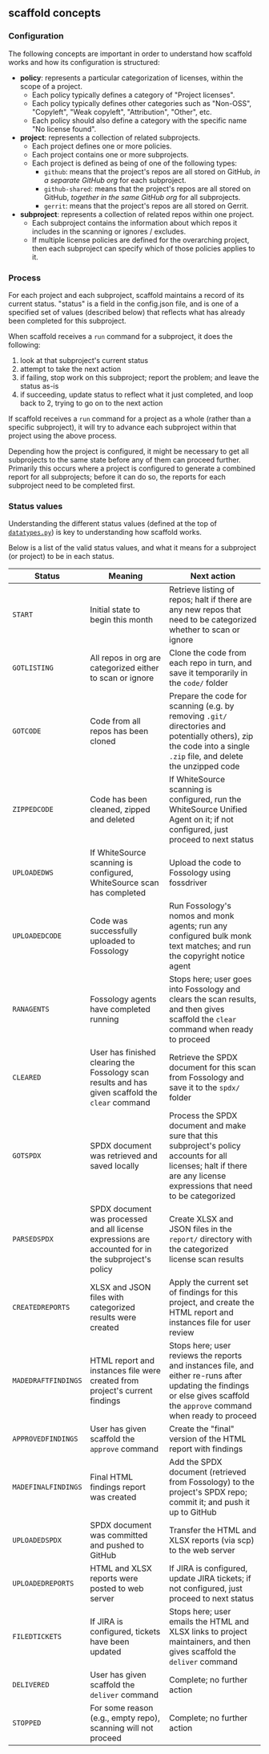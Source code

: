 ## scaffold concepts

### Configuration

The following concepts are important in order to understand how scaffold works and how its configuration is structured:

* **policy**: represents a particular categorization of licenses, within the scope of a project.
  * Each policy typically defines a category of "Project licenses".
  * Each policy typically defines other categories such as "Non-OSS", "Copyleft", "Weak copyleft", "Attribution", "Other", etc.
  * Each policy should also define a category with the specific name "No license found".
* **project**: represents a collection of related subprojects.
  * Each project defines one or more policies.
  * Each project contains one or more subprojects.
  * Each project is defined as being of one of the following types:
    * `github`: means that the project's repos are all stored on GitHub, _in a separate GitHub org_ for each subproject.
    * `github-shared`: means that the project's repos are all stored on GitHub, _together in the same GitHub org_ for all subprojects.
    * `gerrit`: means that the project's repos are all stored on Gerrit.
* **subproject**: represents a collection of related repos within one project.
  * Each subproject contains the information about which repos it includes in the scanning or ignores / excludes.
  * If multiple license policies are defined for the overarching project, then each subproject can specify which of those policies applies to it.

### Process

For each project and each subproject, scaffold maintains a record of its current status. "status" is a field in the config.json file, and is one of a specified set of values (described below) that reflects what has already been completed for this subproject.

When scaffold receives a `run` command for a subproject, it does the following:
1. look at that subproject's current status
2. attempt to take the next action
3. if failing, stop work on this subproject; report the problem; and leave the status as-is
4. if succeeding, update status to reflect what it just completed, and loop back to 2, trying to go on to the next action

If scaffold receives a `run` command for a project as a whole (rather than a specific subproject), it will try to advance each subproject within that project using the above process.

Depending how the project is configured, it might be necessary to get all subprojects to the same state before any of them can proceed further. Primarily this occurs where a project is configured to generate a combined report for all subprojects; before it can do so, the reports for each subproject need to be completed first.

### Status values

Understanding the different status values (defined at the top of [`datatypes.py`](../datatypes.py)) is key to understanding how scaffold works.

Below is a list of the valid status values, and what it means for a subproject (or project) to be in each status.

|Status | Meaning | Next action|
|-------|---------|------------|
|`START` | Initial state to begin this month | Retrieve listing of repos; halt if there are any new repos that need to be categorized whether to scan or ignore|
|`GOTLISTING` | All repos in org are categorized either to scan or ignore | Clone the code from each repo in turn, and save it temporarily in the `code/` folder|
|`GOTCODE` | Code from all repos has been cloned | Prepare the code for scanning (e.g. by removing `.git/` directories and potentially others), zip the code into a single `.zip` file, and delete the unzipped code|
|`ZIPPEDCODE` | Code has been cleaned, zipped and deleted | If WhiteSource scanning is configured, run the WhiteSource Unified Agent on it; if not configured, just proceed to next status|
|`UPLOADEDWS` | If WhiteSource scanning is configured, WhiteSource scan has completed | Upload the code to Fossology using fossdriver|
|`UPLOADEDCODE` | Code was successfully uploaded to Fossology | Run Fossology's nomos and monk agents; run any configured bulk monk text matches; and run the copyright notice agent|
|`RANAGENTS` | Fossology agents have completed running | Stops here; user goes into Fossology and clears the scan results, and then gives scaffold the `clear` command when ready to proceed|
|`CLEARED` | User has finished clearing the Fossology scan results and has given scaffold the `clear` command | Retrieve the SPDX document for this scan from Fossology and save it to the `spdx/` folder|
|`GOTSPDX` | SPDX document was retrieved and saved locally | Process the SPDX document and make sure that this subproject's policy accounts for all licenses; halt if there are any license expressions that need to be categorized|
|`PARSEDSPDX` | SPDX document was processed and all license expressions are accounted for in the subproject's policy | Create XLSX and JSON files in the `report/` directory with the categorized license scan results|
|`CREATEDREPORTS` | XLSX and JSON files with categorized results were created | Apply the current set of findings for this project, and create the HTML report and instances file for user review|
|`MADEDRAFTFINDINGS` | HTML report and instances file were created from project's current findings | Stops here; user reviews the reports and instances file, and either re-runs after updating the findings or else gives scaffold the `approve` command when ready to proceed|
|`APPROVEDFINDINGS` | User has given scaffold the `approve` command | Create the "final" version of the HTML report with findings|
|`MADEFINALFINDINGS` | Final HTML findings report was created | Add the SPDX document (retrieved from Fossology) to the project's SPDX repo; commit it; and push it up to GitHub|
|`UPLOADEDSPDX` | SPDX document was committed and pushed to GitHub | Transfer the HTML and XLSX reports (via scp) to the web server|
|`UPLOADEDREPORTS` | HTML and XLSX reports were posted to web server | If JIRA is configured, update JIRA tickets; if not configured, just proceed to next status|
|`FILEDTICKETS` | If JIRA is configured, tickets have been updated | Stops here; user emails the HTML and XLSX links to project maintainers, and then gives scaffold the `deliver` command|
|`DELIVERED` | User has given scaffold the `deliver` command | Complete; no further action|
|`STOPPED` | For some reason (e.g., empty repo), scanning will not proceed | Complete; no further action|
